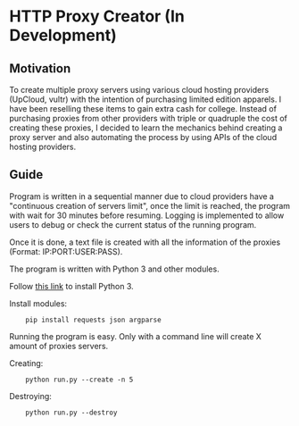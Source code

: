 HTTP Proxy Creator (In Development)
===============================

Motivation
------------------------------------

To create multiple proxy servers using various cloud hosting providers (UpCloud, vultr) with the intention of purchasing limited edition apparels. I have been reselling these items to gain extra cash for college. Instead of purchasing proxies from other providers with triple or quadruple the cost of creating these proxies, I decided to learn the mechanics behind creating a proxy server and also automating the process by using APIs of the cloud hosting providers.


Guide
--------------------

Program is written in a sequential manner due to cloud providers have a "continuous creation of servers limit", once the limit is reached, the program with wait for 30 minutes before resuming. Logging is implemented to allow users to debug or check the current status of the running program. 

Once it is done, a text file is created with all the information of the proxies (Format: IP:PORT:USER:PASS).

The program is written with Python 3 and other modules.

Follow [this link](https://www.python.org/downloads/) to install Python 3.

Install modules:

        pip install requests json argparse

Running the program is easy. Only with a command line will create X amount of proxies servers.

Creating:

        python run.py --create -n 5

Destroying:

        python run.py --destroy
